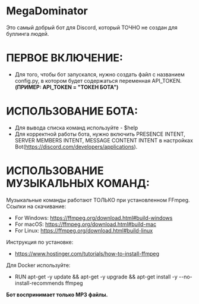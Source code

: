 # MegaDominator

Это самый добрый бот для Discord, который ТОЧНО не создан для буллинга людей.

# ПЕРВОЕ ВКЛЮЧЕНИЕ:
- Для того, чтобы бот запускался, нужно создать файл с названием config.py, в котором будет содержаться переменная API_TOKEN.
**(ПРИМЕР:  API_TOKEN = "ТОКЕН БОТА")**

# ИСПОЛЬЗОВАНИЕ БОТА:
- Для вывода списка команд используйте - $help
- Для корректной работы бота, нужно включить PRESENCE INTENT, SERVER MEMBERS INTENT, MESSAGE CONTENT INTENT в настройках Bot(https://discord.com/developers/applications).

# ИСПОЛЬЗОВАНИЕ МУЗЫКАЛЬНЫХ КОМАНД:
Музыкальные команды работают ТОЛЬКО при установленном FFmpeg.
Ссылки на скачивание: 
- For Windows: https://ffmpeg.org/download.html#build-windows 
- For macOS: https://ffmpeg.org/download.html#build-mac
- For Linux: https://ffmpeg.org/download.html#build-linux

Инструкция по установке:
- https://www.hostinger.com/tutorials/how-to-install-ffmpeg

Для Docker используйте:
- RUN apt-get -y update && apt-get -y upgrade && apt-get install -y --no-install-recommends ffmpeg

**Бот воспринимает только MP3 файлы.**


